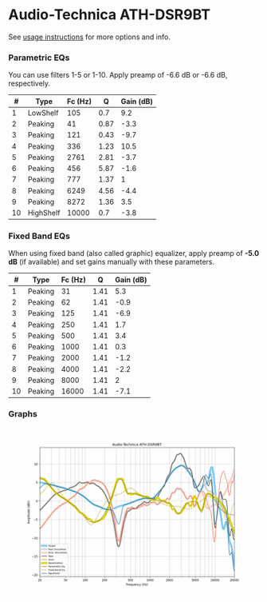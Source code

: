 # Audio-Technica ATH-DSR9BT
See [usage instructions](https://github.com/jaakkopasanen/AutoEq#usage) for more options and info.

### Parametric EQs
You can use filters 1-5 or 1-10. Apply preamp of -6.6 dB or -6.6 dB, respectively.

|   # | Type      |   Fc (Hz) |    Q |   Gain (dB) |
|-----|-----------|-----------|------|-------------|
|   1 | LowShelf  |       105 | 0.7  |         9.2 |
|   2 | Peaking   |        41 | 0.87 |        -3.3 |
|   3 | Peaking   |       121 | 0.43 |        -9.7 |
|   4 | Peaking   |       336 | 1.23 |        10.5 |
|   5 | Peaking   |      2761 | 2.81 |        -3.7 |
|   6 | Peaking   |       456 | 5.87 |        -1.6 |
|   7 | Peaking   |       777 | 1.37 |         1   |
|   8 | Peaking   |      6249 | 4.56 |        -4.4 |
|   9 | Peaking   |      8272 | 1.36 |         3.5 |
|  10 | HighShelf |     10000 | 0.7  |        -3.8 |

### Fixed Band EQs
When using fixed band (also called graphic) equalizer, apply preamp of **-5.0 dB** (if available) and set gains manually with these parameters.

|   # | Type    |   Fc (Hz) |    Q |   Gain (dB) |
|-----|---------|-----------|------|-------------|
|   1 | Peaking |        31 | 1.41 |         5.3 |
|   2 | Peaking |        62 | 1.41 |        -0.9 |
|   3 | Peaking |       125 | 1.41 |        -6.9 |
|   4 | Peaking |       250 | 1.41 |         1.7 |
|   5 | Peaking |       500 | 1.41 |         3.4 |
|   6 | Peaking |      1000 | 1.41 |         0.3 |
|   7 | Peaking |      2000 | 1.41 |        -1.2 |
|   8 | Peaking |      4000 | 1.41 |        -2.2 |
|   9 | Peaking |      8000 | 1.41 |         2   |
|  10 | Peaking |     16000 | 1.41 |        -7.1 |

### Graphs
![](./Audio-Technica%20ATH-DSR9BT.png)
